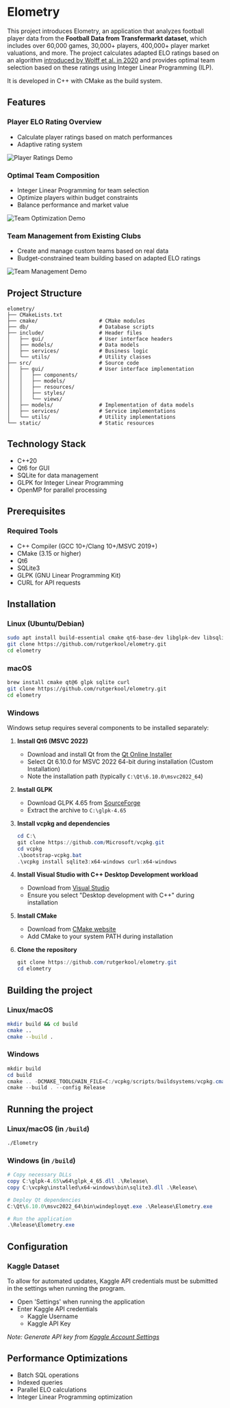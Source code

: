# Elometry

This project introduces Elometry, an application that analyzes football player data from the **Football Data from Transfermarkt dataset**, which includes over 60,000 games, 30,000+ players, 400,000+ player market valuations, and more. The project calculates adapted ELO ratings based on an algorithm [introduced by Wolff et al. in 2020](https://www.researchgate.net/publication/346383793_A_football_player_rating_system) and provides optimal team selection based on these ratings using Integer Linear Programming (ILP).

It is developed in C++ with CMake as the build system. 

## **Features**

### Player ELO Rating Overview
- Calculate player ratings based on match performances
- Adaptive rating system


![Player Ratings Demo](img/player-list.gif)

### Optimal Team Composition
- Integer Linear Programming for team selection
- Optimize players within budget constraints
- Balance performance and market value

![Team Optimization Demo](img/team-manager-view-new.gif)

### Team Management from Existing Clubs
- Create and manage custom teams based on real data
- Budget-constrained team building based on adapted ELO ratings

![Team Management Demo](img/team-manager-view-existing.gif)

## **Project Structure**
```
elometry/
├── CMakeLists.txt
├── cmake/                    # CMake modules
├── db/                       # Database scripts
├── include/                  # Header files
│   ├── gui/                  # User interface headers
│   ├── models/               # Data models
│   ├── services/             # Business logic
│   └── utils/                # Utility classes
├── src/                      # Source code
│   ├── gui/                  # User interface implementation
│   │   ├── components/
│   │   ├── models/
│   │   ├── resources/
│   │   ├── styles/
│   │   └── views/
│   ├── models/               # Implementation of data models
│   ├── services/             # Service implementations
│   └── utils/                # Utility implementations
└── static/                   # Static resources
```

## **Technology Stack**
- C++20
- Qt6 for GUI
- SQLite for data management
- GLPK for Integer Linear Programming
- OpenMP for parallel processing

## **Prerequisites**

### **Required Tools**
- C++ Compiler (GCC 10+/Clang 10+/MSVC 2019+)
- CMake (3.15 or higher)
- Qt6
- SQLite3
- GLPK (GNU Linear Programming Kit)
- CURL for API requests

## **Installation**
### **Linux (Ubuntu/Debian)**
```bash
sudo apt install build-essential cmake qt6-base-dev libglpk-dev libsqlite3-dev libcurl4-openssl-dev
git clone https://github.com/rutgerkool/elometry.git
cd elometry
```

### **macOS**
```bash
brew install cmake qt@6 glpk sqlite curl
git clone https://github.com/rutgerkool/elometry.git
cd elometry
```

### **Windows**
Windows setup requires several components to be installed separately:

1. **Install Qt6 (MSVC 2022)**
   - Download and install Qt from the [Qt Online Installer](https://www.qt.io/download-qt-installer)
   - Select Qt 6.10.0 for MSVC 2022 64-bit during installation (Custom Installation)
   - Note the installation path (typically `C:\Qt\6.10.0\msvc2022_64`)

2. **Install GLPK**
   - Download GLPK 4.65 from [SourceForge](https://sourceforge.net/projects/winglpk/)
   - Extract the archive to `C:\glpk-4.65`

3. **Install vcpkg and dependencies**
   ```powershell
   cd C:\
   git clone https://github.com/Microsoft/vcpkg.git
   cd vcpkg
   .\bootstrap-vcpkg.bat
   .\vcpkg install sqlite3:x64-windows curl:x64-windows
   ```

4. **Install Visual Studio with C++ Desktop Development workload**
   - Download from [Visual Studio](https://visualstudio.microsoft.com/downloads/)
   - Ensure you select "Desktop development with C++" during installation

5. **Install CMake**
   - Download from [CMake website](https://cmake.org/download/)
   - Add CMake to your system PATH during installation

6. **Clone the repository**
   ```powershell
   git clone https://github.com/rutgerkool/elometry.git
   cd elometry
   ```

## **Building the project**

### **Linux/macOS**
```bash
mkdir build && cd build
cmake ..
cmake --build .
```

### **Windows**
```powershell
mkdir build
cd build
cmake .. -DCMAKE_TOOLCHAIN_FILE=C:/vcpkg/scripts/buildsystems/vcpkg.cmake -DQt6_DIR="C:\Qt\6.10.0\msvc2022_64\lib\cmake\Qt6"
cmake --build . --config Release
```

## **Running the project**

### **Linux/macOS (in `/build`)**
```bash
./Elometry
```

### **Windows (in `/build`)**
```powershell
# Copy necessary DLLs
copy C:\glpk-4.65\w64\glpk_4_65.dll .\Release\
copy C:\vcpkg\installed\x64-windows\bin\sqlite3.dll .\Release\

# Deploy Qt dependencies
C:\Qt\6.10.0\msvc2022_64\bin\windeployqt.exe .\Release\Elometry.exe

# Run the application
.\Release\Elometry.exe
```

## **Configuration**

### **Kaggle Dataset**
To allow for automated updates, Kaggle API credentials must be submitted in the settings when running the program. 
- Open 'Settings' when running the application
- Enter Kaggle API credentials
  - Kaggle Username
  - Kaggle API Key

*Note: Generate API key from [Kaggle Account Settings](https://www.kaggle.com/)*

## **Performance Optimizations**
- Batch SQL operations
- Indexed queries
- Parallel ELO calculations
- Integer Linear Programming optimization

